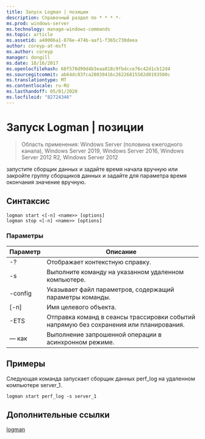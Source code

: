 ```yaml
---
title: Запуск Logman | позиции
description: Справочный раздел по * * * *-
ms.prod: windows-server
ms.technology: manage-windows-commands
ms.topic: article
ms.assetid: a40006a1-876e-474b-aaf1-f365c730deea
author: coreyp-at-msft
ms.author: coreyp
manager: dongill
ms.date: 10/16/2017
ms.openlocfilehash: 68f570d99d4b3eaa818c9fbdcce76c42d1cb12d4
ms.sourcegitcommit: ab64dc83fca28039416c26226815502d0193500c
ms.translationtype: MT
ms.contentlocale: ru-RU
ms.lasthandoff: 05/01/2020
ms.locfileid: "82724346"
---
```

# <a name="logman-start--stop"></a>Запуск Logman | позиции

> Область применения: Windows Server (половина ежегодного канала), Windows Server 2019, Windows Server 2016, Windows Server 2012 R2, Windows Server 2012

запустите сборщик данных и задайте время начала вручную или закройте группу сборщиков данных и задайте для параметра время окончания значение вручную.  

## <a name="syntax"></a>Синтаксис  
```  
logman start <[-n] <name>> [options]  
logman stop <[-n] <name>> [options]  
```  
### <a name="parameters"></a>Параметры  

|     Параметр      |                                 Описание                                  |
|--------------------|------------------------------------------------------------------------------|
|         -?         |                       Отображает контекстную справку.                       |
| -s<computer name> |            Выполните команду на указанном удаленном компьютере.             |
|  -config <value>   |           Указывает файл параметров, содержащий параметры команды.            |
|    [-n]<name>     |                          Имя целевого объекта.                          |
|        -ETS        | Отправка команд в сеансы трассировки событий напрямую без сохранения или планирования. |
|        — как         |               Выполнение запрошенной операции в асинхронном режиме.                |

## <a name="examples"></a>Примеры  
Следующая команда запускает сборщик данных perf_log на удаленном компьютере server_1.  
```  
logman start perf_log -s server_1  
```  
## <a name="additional-references"></a>Дополнительные ссылки  
[logman](logman.md)  
